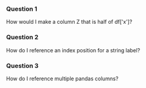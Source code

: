 ### Question 1
How would I make a column Z that is half of df['x']?

### Question 2
How do I reference an index position for a string label?

### Question 3
How do I reference multiple pandas columns?
